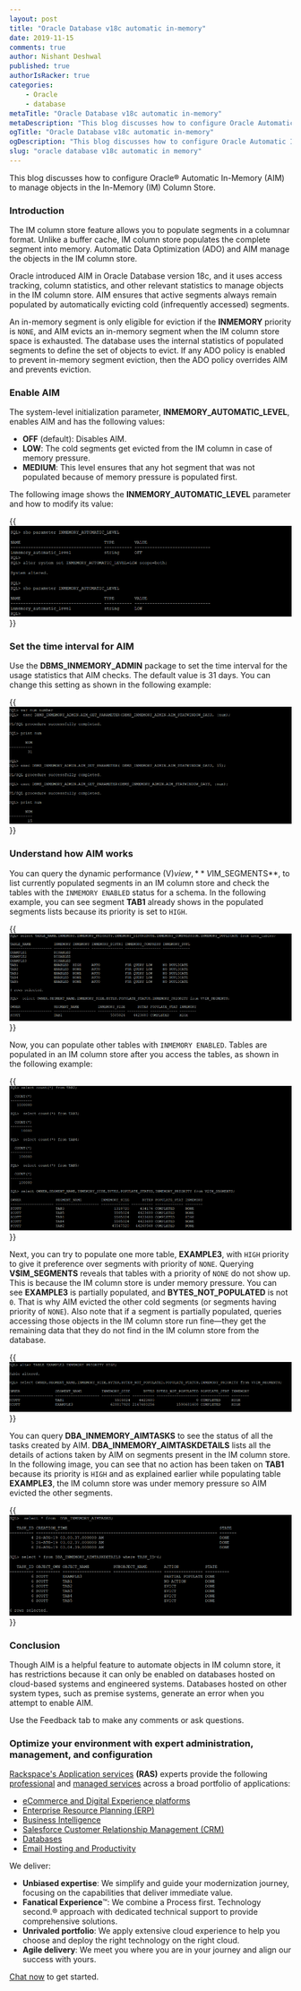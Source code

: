 ```yaml
---
layout: post
title: "Oracle Database v18c automatic in-memory"
date: 2019-11-15
comments: true
author: Nishant Deshwal
published: true
authorIsRacker: true
categories:
    - Oracle
    - database
metaTitle: "Oracle Database v18c automatic in-memory"
metaDescription: "This blog discusses how to configure Oracle Automatic In-Memory (AIM) to manage objects in In-Memory (IM) Column Store."
ogTitle: "Oracle Database v18c automatic in-memory"
ogDescription: "This blog discusses how to configure Oracle Automatic In-Memory (AIM) to manage objects in In-Memory (IM) Column Store."
slug: "oracle database v18c automatic in memory" 
---
```


This blog discusses how to configure Oracle&reg; Automatic In-Memory (AIM) to
manage objects in the In-Memory (IM) Column Store.

<!--more-->

### Introduction

The IM column store feature allows you to populate segments in a columnar format.
Unlike a buffer cache, IM column store populates the complete segment into memory.
Automatic Data Optimization (ADO) and AIM manage the objects in the IM column
store.

Oracle introduced AIM in Oracle Database version 18c, and it uses access
tracking, column statistics, and other relevant statistics to manage objects in
the IM column store. AIM ensures that active segments always remain populated
by automatically evicting cold (infrequently accessed) segments.

An in-memory segment is only eligible for eviction if the **INMEMORY** priority
is `NONE`, and AIM evicts an in-memory segment when the IM column store space is
exhausted. The database uses the internal statistics of populated segments to
define the set of objects to evict. If any ADO policy is enabled to prevent
in-memory segment eviction, then the ADO policy overrides AIM and prevents
eviction.

### Enable AIM

The system-level initialization parameter, **INMEMORY\_AUTOMATIC\_LEVEL**, enables
AIM and has the following values:

-	**OFF** (default): Disables AIM.
-	**LOW**: The cold segments get evicted from the IM column in case of memory
   pressure.
-	**MEDIUM**: This level ensures that any hot segment that was not populated
   because of memory pressure is populated first.

The following image shows the **INMEMORY\_AUTOMATIC\_LEVEL** parameter and how
to modify its value:

{{<img src="Picture1.png" title="" alt="">}}

### Set the time interval for AIM

Use the **DBMS\_INMEMORY\_ADMIN** package to set the time interval for the usage
statistics that AIM checks. The default value is 31 days. You can change this
setting as shown in the following example:

{{<img src="Picture2.png" title="" alt="">}}

### Understand how AIM works

You can query the dynamic performance (V$) view, **V$IM_SEGMENTS**, to list
currently populated segments in an IM column store and check the tables with
the `INMEMORY ENABLED` status for a schema. In the following example, you can
see segment **TAB1** already shows in the populated segments lists because its
priority is set to `HIGH`.

{{<img src="Picture3.png" title="" alt="">}}

Now, you can populate other tables with `INMEMORY ENABLED`. Tables are populated
in an IM column store after you access the tables, as shown in the following
example:

{{<img src="Picture4.png" title="" alt="">}}

Next, you can try to populate one more table, **EXAMPLE3**, with `HIGH` priority
to give it preference over segments with priority of `NONE`. Querying
**V$IM_SEGMENTS** reveals that tables with a priority of `NONE` do not show up.
This is because the IM column store is under memory pressure. You can see
**EXAMPLE3** is partially populated, and **BYTES\_NOT\_POPULATED** is not `0`.
That is why AIM evicted the other cold segments (or segments having priority of
`NONE`). Also note that if a segment is partially populated, queries accessing
those objects in the IM column store run fine&mdash;they get the remaining data
that they do not find in the IM column store from the database.

{{<img src="Picture5.png" title="" alt="">}}

You can query **DBA\_INMEMORY\_AIMTASKS** to see the status of all the tasks
created by AIM. **DBA\_INMEMORY\_AIMTASKDETAILS** lists all the details of
actions taken by AIM on segments present in the IM column store. In the
following image, you can see that no action has been taken on **TAB1** because
its priority is `HIGH` and as explained earlier while populating table **EXAMPLE3**,
the IM column store was under memory pressure so AIM evicted the other segments.

{{<img src="Picture6.png" title="" alt="">}}

### Conclusion

Though AIM is a helpful feature to automate objects in IM column store, it has
restrictions because it can only be enabled on databases hosted on cloud-based
systems and engineered systems. Databases hosted on other system types, such as
premise systems, generate an error when you attempt to enable AIM.

Use the Feedback tab to make any comments or ask questions.

### Optimize your environment with expert administration, management, and configuration

[Rackspace's Application services](https://www.rackspace.com/application-management/managed-services)
**(RAS)** experts provide the following [professional](https://www.rackspace.com/application-management/professional-services)
and
[managed services](https://www.rackspace.com/application-management/managed-services) across
a broad portfolio of applications:

- [eCommerce and Digital Experience platforms](https://www.rackspace.com/ecommerce-digital-experience)
- [Enterprise Resource Planning (ERP)](https://www.rackspace.com/erp)
- [Business Intelligence](https://www.rackspace.com/business-intelligence)
- [Salesforce Customer Relationship Management (CRM)](https://www.rackspace.com/salesforce-managed-services)
- [Databases](https://www.rackspace.com/dba-services)
- [Email Hosting and Productivity](https://www.rackspace.com/email-hosting)

We deliver:

- **Unbiased expertise**: We simplify and guide your modernization journey,
focusing on the capabilities that deliver immediate value.
- **Fanatical Experience**&trade;: We combine a Process first. Technology second.&reg;
approach with dedicated technical support to provide comprehensive solutions.
- **Unrivaled portfolio**: We apply extensive cloud experience to help you
choose and deploy the right technology on the right cloud.
- **Agile delivery**: We meet you where you are in your journey and align
our success with yours.

[Chat now](https://www.rackspace.com/#chat) to get started.
